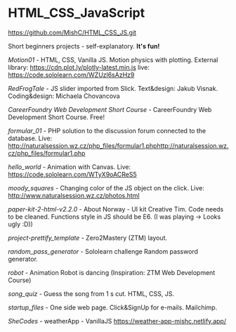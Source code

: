 # HTML_CSS_JavaScript
https://github.com/MishC/HTML_CSS_JS.git

Short beginners projects - self-explanatory. **It's fun!**

*Motion01* - HTML, CSS, Vanilla JS. Motion physics with plotting. External library: https://cdn.plot.ly/plotly-latest.min.js live: https://code.sololearn.com/WZUzl6sAzHz9

*RedFrogTale* - JS slider imported from Slick. Text&design: Jakub Visnak. Coding&design: Michaela Chovancova

*CareerFoundry Web Development Short Course* - CareerFoundry Web Development Short Course. Free!

*formular_01* - PHP solution to the discussion forum connected to the database. Live: http://naturalsession.wz.cz/php_files/formular1.phphttp://naturalsession.wz.cz/php_files/formular1.php

*hello_world* - Animation with Canvas. Live: https://code.sololearn.com/WTyX9oACReS5

*moody_squares* - Changing color of the JS object on the click. Live: http://www.naturalsession.wz.cz/photos.html

*paper-kit-2-html-v2.2.0* - About Norway - UI kit Creative Tim. Code needs to be cleaned. Functions style in JS should be E6. (I was playing -> Looks ugly :D))

*project-prettify_template* - Zero2Mastery (ZTM) layout.

*random_pass_generator* - Sololearn challenge Random password generator.

*robot* - Animation Robot is dancing (Inspiration: ZTM Web Development Course)

*song_quiz* - Guess the song from 1 s cut. HTML, CSS, JS.

*startup_files* - One side web page. Click&SignUp for e-mails. Mailchimp.

*SheCodes* - weatherApp - VanillaJS https://weather-app-mishc.netlify.app/
